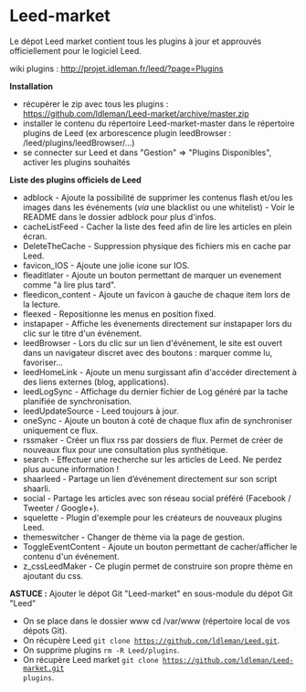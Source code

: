 Leed-market
===========

Le dépot Leed market contient tous les plugins à jour et approuvés officiellement pour le logiciel Leed.

wiki plugins : http://projet.idleman.fr/leed/?page=Plugins

<b>Installation</b>
* récupérer le zip avec tous les plugins : https://github.com/ldleman/Leed-market/archive/master.zip
* installer le contenu du répertoire Leed-market-master dans le répertoire plugins de Leed
(ex arborescence plugin leedBrowser : /leed/plugins/leedBrowser/...)
* se connecter sur Leed et dans "Gestion" => "Plugins Disponibles", activer les plugins souhaités

<b>Liste des plugins officiels de Leed</b>
* adblock           - Ajoute la possibilité de supprimer les contenus flash et/ou les images dans les événements (_via_ une blacklist ou une whitelist) - Voir le README dans le dossier adblock pour plus d'infos.
* cacheListFeed		- Cacher la liste des feed afin de lire les articles en plein écran.
* DeleteTheCache	- Suppression physique des fichiers mis en cache par Leed.
* favicon_IOS		- Ajoute une jolie icone sur IOS.
* fleaditlater		- Ajoute un bouton permettant de marquer un evenement comme "à lire plus tard".
* fleedicon_content	- Ajoute un favicon à gauche de chaque item lors de la lecture.
* fleexed			- Repositionne les menus en position fixed.
* instapaper		- Affiche les évenements directement sur instapaper lors du clic sur le titre d'un événement.
* leedBrowser		- Lors du clic sur un lien d'événement, le site est ouvert dans un navigateur discret avec des boutons : marquer comme lu, favoriser...
* leedHomeLink		- Ajoute un menu surgissant afin d'accéder directement à des liens externes (blog, applications).
* leedLogSync		- Affichage du dernier fichier de Log généré par la tache planifiée de synchronisation.
* leedUpdateSource	- Leed toujours à jour.
* oneSync			- Ajoute un bouton à coté de chaque flux afin de synchroniser uniquement ce flux.
* rssmaker          - Créer un flux rss par dossiers de flux. Permet de créer de nouveaux flux pour une consultation plus synthétique.
* search			- Effectuer une recherche sur les articles de Leed. Ne perdez plus aucune information !
* shaarleed			- Partage un lien d’événement directement sur son script shaarli.
* social			- Partage les articles avec son réseau social préféré (Facebook / Tweeter / Google+).
* squelette			- Plugin d'exemple pour les créateurs de nouveaux plugins Leed.
* themeswitcher		- Changer de thème via la page de gestion.
* ToggleEventContent    - Ajoute un bouton permettant de cacher/afficher le contenu d'un événement.
* z_cssLeedMaker    - Ce plugin permet de construire son propre thème en ajoutant du css.


<b>ASTUCE :</b> Ajouter le dépot Git "Leed-market" en sous-module du dépot Git "Leed"
* On se place dans le dossier www cd /var/www (répertoire local de vos dépots Git).
* On récupère Leed <code>git clone https://github.com/ldleman/Leed.git</code>.
* On supprime plugins <code>rm -R Leed/plugins</code>.
* On récupère Leed market <code>git clone https://github.com/ldleman/Leed-market.git plugins</code>.
